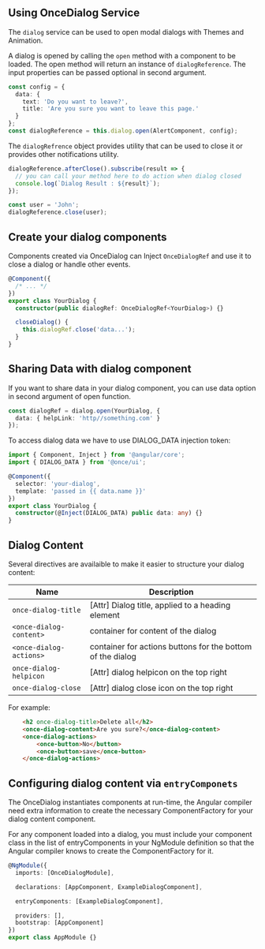 ## Using OnceDialog Service

The `dialog` service can be used to open modal dialogs with Themes and Animation.

A dialog is opened by calling the `open` method with a component to be loaded. The open method will return an instance of
`dialogReference`. The input properties can be passed optional in second argument.

```typescript
const config = {
  data: {
    text: 'Do you want to leave?',
    title: 'Are you sure you want to leave this page.'
  }
};
const dialogReference = this.dialog.open(AlertComponent, config);
```

The `dialogRefrence` object provides utility that can be used to close it or provides other notifications utility.

```typescript
dialogReference.afterClose().subscribe(result => {
  // you can call your method here to do action when dialog closed
  console.log(`Dialog Result : ${result}`);
});

const user = 'John';
dialogReference.close(user);
```

## Create your dialog components

Components created via OnceDialog can Inject `OnceDialogRef` and use it to close a dialog or handle other events.

```typescript
@Component({
  /* ... */
})
export class YourDialog {
  constructor(public dialogRef: OnceDialogRef<YourDialog>) {}

  closeDialog() {
    this.dialogRef.close('data...');
  }
}
```

## Sharing Data with dialog component

If you want to share data in your dialog component, you can use data option in second argument of open function.

```typescript
const dialogRef = dialog.open(YourDialog, {
  data: { helpLink: 'http//something.com' }
});
```

To access dialog data we have to use DIALOG_DATA injection token:

```typescript
import { Component, Inject } from '@angular/core';
import { DIALOG_DATA } from '@once/ui';

@Component({
  selector: 'your-dialog',
  template: 'passed in {{ data.name }}'
})
export class YourDialog {
  constructor(@Inject(DIALOG_DATA) public data: any) {}
}
```

## Dialog Content

Several directives are availaible to make it easier to structure your dialog content:

| **Name**  | **Description**                                                                 |
|---|---------------------------------------------------------------------------------|
| `once-dialog-title` | [Attr] Dialog title, applied to a heading element|
| `<once-dialog-content>`  | container for content of the dialog   |
| `<once-dialog-actions>`|  container for actions buttons for the bottom of the dialog |
| `once-dialog-helpicon`|  [Attr] dialog helpicon on the top right |
| `once-dialog-close`|  [Attr] dialog close icon on the top right |



For example:

```html
    <h2 once-dialog-title>Delete all</h2>
    <once-dialog-content>Are you sure?</once-dialog-content>
    <once-dialog-actions>
        <once-button>No</button>
        <once-button>save</once-button>
    </once-dialog-actions>
```

## Configuring dialog content via `entryComponets`

The OnceDialog instantiates components at run-time, the Angular compiler need extra information to create the necessary ComponentFactory for your dialog content component.

For any component loaded into a dialog, you must include your component class in the list of entryComponents in your NgModule definition so that the Angular compiler knows to create the ComponentFactory for it.

```typescript
@NgModule({
  imports: [OnceDialogModule],

  declarations: [AppComponent, ExampleDialogComponent],

  entryComponents: [ExampleDialogComponent],

  providers: [],
  bootstrap: [AppComponent]
})
export class AppModule {}
```
